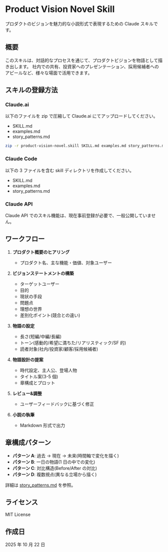 # Product Vision Novel Skill

プロダクトのビジョンを魅力的な小説形式で表現するための Claude スキルです。

## 概要

このスキルは、対話的なプロセスを通じて、プロダクトビジョンを物語として描き出します。
社内での共有、投資家へのプレゼンテーション、採用候補者へのアピールなど、様々な場面で活用できます。

## スキルの登録方法

### Claude.ai

以下のファイルを zip で圧縮して Claude.ai にてアップロードしてください。

- SKILL.md
- examples.md
- story_patterns.md

```bash
zip -r product-vision-novel.skill SKILL.md examples.md story_patterns.md
```

### Claude Code

以下の 3 ファイルを含む skill ディレクトリを作成してください。

- SKILL.md
- examples.md
- story_patterns.md

### Claude API

Claude API でのスキル機能は、現在事前登録が必要で、一般公開していません。

## ワークフロー

1. **プロダクト概要のヒアリング**

   - プロダクト名、主な機能・価値、対象ユーザー

2. **ビジョンステートメントの構築**

   - ターゲットユーザー
   - 目的
   - 現状の手段
   - 問題点
   - 理想の世界
   - 差別化ポイント(競合との違い)

3. **物語の設定**

   - 長さ(短編/中編/長編)
   - トーン(感動的/希望に満ちた/リアリスティック/SF 的)
   - 読者対象(社内/投資家/顧客/採用候補者)

4. **物語設計の提案**

   - 時代設定、主人公、登場人物
   - タイトル案(3-5 個)
   - 章構成とプロット

5. **レビュー&調整**

   - ユーザーフィードバックに基づく修正

6. **小説の執筆**
   - Markdown 形式で出力

## 章構成パターン

- **パターン A**: 過去 → 現在 → 未来(時間軸で変化を描く)
- **パターン B**: 一日の物語(1 日の中での変化)
- **パターン C**: 対比構造(Before/After の対比)
- **パターン D**: 複数視点(異なる立場から描く)

詳細は [story_patterns.md](story_patterns.md) を参照。

## ライセンス

MIT License

## 作成日

2025 年 10 月 22 日
